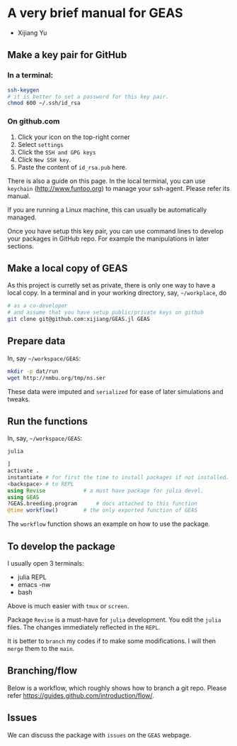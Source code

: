 # A very brief manual for GEAS
- Xijiang Yu

## Make a key pair for GitHub
### In a terminal:
```bash
ssh-keygen
# it is better to set a password for this key pair.
chmod 600 ~/.ssh/id_rsa
```
### On github.com
1. Click your icon on the top-right corner
2. Select `settings`
3. Click the `SSH and GPG keys`
4. Click `New SSH key`.
5. Paste the content of `id_rsa.pub` here.

There is also a guide on this page.
In the local terminal, you can use `keychain` (http://www.funtoo.org) to manage your ssh-agent.  Please refer its manual.

If you are running a Linux machine, this can usually be automatically managed.

Once you have setup this key pair, you can use command lines to develop your packages in GitHub repo.
For example the manipulations in later sections.

## Make a local copy of GEAS
As this project is curretly set as private,
there is only one way to have a local copy.
In a terminal and in your working directory,
say, `~/workplace`, do

```bash
# as a co-developer
# and assume that you have setup public/private keys on github
git clone git@github.com:xijiang/GEAS.jl GEAS
```

## Prepare data

In, say `~/workspace/GEAS`:
```bash
mkdir -p dat/run
wget http://nmbu.org/tmp/ns.ser
```

These data were imputed and `serialized` for ease of later simulations and tweaks.

## Run the functions
In, say, `~/workspace/GEAS`:
```bash
julia
```
```julia
]
activate .
instantiate # for first the time to install packages if not installed.
<backspace> # to REPL
using Revise			# a must have package for julia devel.
using GEAS
?GEAS.breeding.program		# docs attached to this function
@time workflow()		# the only exported function of GEAS
```

The `workflow` function shows an example on how to use the package. 

## To develop the package
I usually open 3 terminals:
- julia REPL
- emacs -nw
- bash

Above is much easier with `tmux` or `screen`.

Package `Revise` is a must-have for `julia` development.
You edit the `julia` files.  The changes immediately reflected in the `REPL`.

It is better to `branch` my codes if to make some modifications.
I will then `merge` them to the `main`.

## Branching/flow

Below is a workflow, which roughly shows how to branch a git repo.
Please refer https://guides.github.com/introduction/flow/.

## Issues
We can discuss the package with `issues` on the `GEAS` webpage.